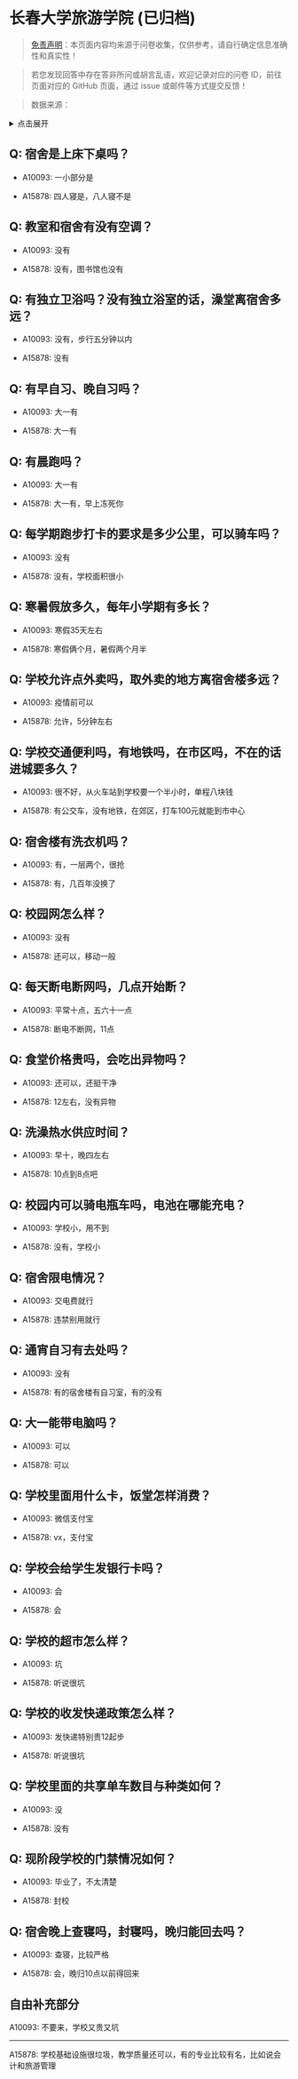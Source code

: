 # 长春大学旅游学院 (已归档)

> [免责声明](https://colleges.chat/#_3)：本页面内容均来源于问卷收集，仅供参考，请自行确定信息准确性和真实性！

> 若您发现回答中存在答非所问或胡言乱语，欢迎记录对应的问卷 ID，前往页面对应的 GitHub 页面，通过 issue 或邮件等方式提交反馈！

> 数据来源：

<details><summary>点击展开</summary>
<ul>
<li>A10093: 1260905803@qq.com (2022 年 06 月)</li>
<li>A15878: 匿名 (2022 年 08 月)</li>
</ul>
</details>

## Q: 宿舍是上床下桌吗？

- A10093: 一小部分是

- A15878: 四人寝是，八人寝不是

## Q: 教室和宿舍有没有空调？

- A10093: 没有

- A15878: 没有，图书馆也没有

## Q: 有独立卫浴吗？没有独立浴室的话，澡堂离宿舍多远？

- A10093: 没有，步行五分钟以内

- A15878: 没有

## Q: 有早自习、晚自习吗？

- A10093: 大一有

- A15878: 大一有

## Q: 有晨跑吗？

- A10093: 大一有

- A15878: 大一有，早上冻死你

## Q: 每学期跑步打卡的要求是多少公里，可以骑车吗？

- A10093: 没有

- A15878: 没有，学校面积很小

## Q: 寒暑假放多久，每年小学期有多长？

- A10093: 寒假35天左右

- A15878: 寒假俩个月，暑假两个月半

## Q: 学校允许点外卖吗，取外卖的地方离宿舍楼多远？

- A10093: 疫情前可以

- A15878: 允许，5分钟左右

## Q: 学校交通便利吗，有地铁吗，在市区吗，不在的话进城要多久？

- A10093: 很不好，从火车站到学校要一个半小时，单程八块钱

- A15878: 有公交车，没有地铁，在郊区，打车100元就能到市中心

## Q: 宿舍楼有洗衣机吗？

- A10093: 有，一层两个，很抢

- A15878: 有，几百年没换了

## Q: 校园网怎么样？

- A10093: 没有

- A15878: 还可以，移动一般

## Q: 每天断电断网吗，几点开始断？

- A10093: 平常十点，五六十一点

- A15878: 断电不断网，11点

## Q: 食堂价格贵吗，会吃出异物吗？

- A10093: 还可以，还挺干净

- A15878: 12左右，没有异物

## Q: 洗澡热水供应时间？

- A10093: 早十，晚四左右

- A15878: 10点到8点吧

## Q: 校园内可以骑电瓶车吗，电池在哪能充电？

- A10093: 学校小，用不到

- A15878: 没有，学校小

## Q: 宿舍限电情况？

- A10093: 交电费就行

- A15878: 违禁别用就行

## Q: 通宵自习有去处吗？

- A10093: 没有

- A15878: 有的宿舍楼有自习室，有的没有

## Q: 大一能带电脑吗？

- A10093: 可以

- A15878: 可以

## Q: 学校里面用什么卡，饭堂怎样消费？

- A10093: 微信支付宝

- A15878: vx，支付宝

## Q: 学校会给学生发银行卡吗？

- A10093: 会

- A15878: 会

## Q: 学校的超市怎么样？

- A10093: 坑

- A15878: 听说很坑

## Q: 学校的收发快递政策怎么样？

- A10093: 发快递特别贵12起步

- A15878: 听说很坑

## Q: 学校里面的共享单车数目与种类如何？

- A10093: 没

- A15878: 没有

## Q: 现阶段学校的门禁情况如何？

- A10093: 毕业了，不太清楚

- A15878: 封校

## Q: 宿舍晚上查寝吗，封寝吗，晚归能回去吗？

- A10093: 查寝，比较严格

- A15878: 会，晚归10点以前得回来

## 自由补充部分

A10093: 不要来，学校又贵又坑

***

A15878: 学校基础设施很垃圾，教学质量还可以，有的专业比较有名，比如说会计和旅游管理